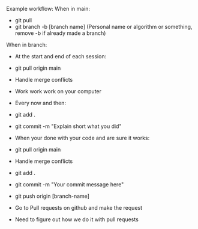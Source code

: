 Example workflow:
When in main:
- git pull
- git branch -b [branch name] (Personal name or algorithm or something, remove -b if already made a branch)

When in branch:
- At the start and end of each session:
- git pull origin main
- Handle merge conflicts
- Work work work on your computer
- Every now and then:
- git add .
- git commit -m "Explain short what you did"

- When your done with your code and are sure it works:
- git pull origin main
- Handle merge conflicts
- git add .
- git commit -m "Your commit message here"
- git push origin [branch-name]
- Go to Pull requests on github and make the request
- Need to figure out how we do it with pull requests


